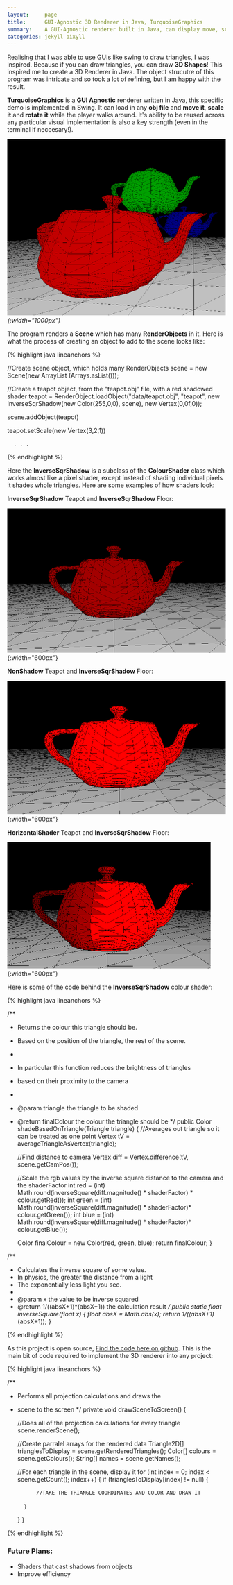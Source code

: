 ```yaml
---
layout:     page
title:      GUI-Agnostic 3D Renderer in Java, TurquoiseGraphics
summary:    A GUI-Agnostic renderer built in Java, can display move, scale and rotate objects. Implemented in Swing.
categories: jekyll pixyll
---
```


Realising that I was able to use GUIs like swing to draw triangles, I was inspired. 
Because if you can draw triangles, you can draw  __3D Shapes__! This inspired me to 
create a 3D Renderer in Java. The object strucutre of this program was intricate
and so took a lot of refining, but I am happy with the result.

__TurquoiseGraphics__ is a __GUI Agnostic__ renderer written in Java, this specific demo
is implemented in Swing. It can load in any __obj file__ and __move it__, __scale it__
and __rotate it__ while the player walks around. It's ability to be reused across any particular
visual implementation is also a key strength (even in the terminal if neccesary!). 

_![Showing the 3D engine](/images/main_show_3d.png){:width="1000px"}_

The program renders a __Scene__ which has many __RenderObjects__ in it. Here is what the process of creating an 
object to add to the scene looks like:



{% highlight java lineanchors %}

//Create scene object, which holds many RenderObjects
scene = new Scene(new ArrayList<RenderObject> (Arrays.asList()));

//Create a teapot object, from the "teapot.obj" file, with a red shadowed shader
teapot = RenderObject.loadObject("data/teapot.obj", "teapot", new InverseSqrShadow(new Color(255,0,0), scene), new Vertex(0,0f,0));

scene.addObject(teapot)

teapot.setScale(new Vertex(3,2,1))

      . . . 
{% endhighlight %}

Here the __InverseSqrShadow__ is a subclass of the __ColourShader__ class which works almost like a pixel shader,
except instead of shading individual pixels it shades whole triangles. Here are some examples of how shaders look:

__InverseSqrShadow__ Teapot and __InverseSqrShadow__  Floor:

![InverseSqrShadow Shader](/images/sqrshadow.png){:width="600px"}

__NonShadow__ Teapot and __InverseSqrShadow__ Floor:

![InverseSqrShadow Shader](/images/noshadowteapot.png){:width="600px"}

__HorizontalShader__ Teapot and __InverseSqrShadow__ Floor:

![InverseSqrShadow Shader](/images/horizontal.png){:width="600px"}

Here is some of the code behind the 
__InverseSqrShadow__ colour shader:

{% highlight java lineanchors %}

/**
* Returns the colour this triangle should be. 
* Based on the position of the triangle, the rest of the scene.
* 
* In particular this function reduces the brightness of triangles
* based on their proximity to the camera
* 
* @param  triangle  the triangle to be shaded
* @return  finalColour the colour the triangle should be
*/
public Color shadeBasedOnTriangle(Triangle triangle) {
    //Averages out triangle so it can be treated as one point
    Vertex tV = averageTriangleAsVertex(triangle);

    //Find distance to camera
    Vertex diff = Vertex.difference(tV, scene.getCamPos());
    
    //Scale the rgb values by the inverse square distance to the camera and the shaderFactor
    int red = (int) Math.round(inverseSquare(diff.magnitude() * shaderFactor) * colour.getRed());
    int green = (int) Math.round(inverseSquare(diff.magnitude() * shaderFactor)* colour.getGreen());
    int blue = (int) Math.round(inverseSquare(diff.magnitude() * shaderFactor)* colour.getBlue());

    Color finalColour = new Color(red, green, blue);
    return finalColour;
}

/**
* Calculates the inverse square of some value.
* In physics, the greater the distance from a light 
* The exponentially less light you see.
* 
* @param  x  the value to be inverse squared
* @return  1/((absX+1)*(absX+1)) the calculation result
*/
public static float inverseSquare(float x) {
    float absX = Math.abs(x);
    return 1/((absX+1)*(absX+1));
}

{% endhighlight %}

As this project is open source, [Find the code here on github](https://github.com/jc10101010/TurquoiseGraphics). This is the main bit of code required to 
implement the 3D renderer into any project:

{% highlight java lineanchors %}

/**
* Performs all projection calculations and draws the 
* scene to the screen
*/
private void drawSceneToScreen() {
    
    //Does all of the projection calculations for every triangle
    scene.renderScene();
    
    //Create parralel arrays for the rendered data
    Triangle2D[] trianglesToDisplay = scene.getRenderedTriangles();
    Color[] colours = scene.getColours();
    String[] names = scene.getNames();

    //For each triangle in the scene, display it
    for (int index = 0; index < scene.getCount(); index++) {
        if (trianglesToDisplay[index] != null) {
            
            //TAKE THE TRIANGLE COORDINATES AND COLOR AND DRAW IT

        }
    }
}

{% endhighlight %}

### Future Plans: 
  * Shaders that cast shadows from objects
  * Improve efficiency
